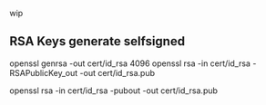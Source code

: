 wip

## RSA Keys generate selfsigned

openssl genrsa -out cert/id_rsa 4096
openssl rsa -in cert/id_rsa -RSAPublicKey_out -out  cert/id_rsa.pub


openssl rsa -in cert/id_rsa -pubout -out cert/id_rsa.pub